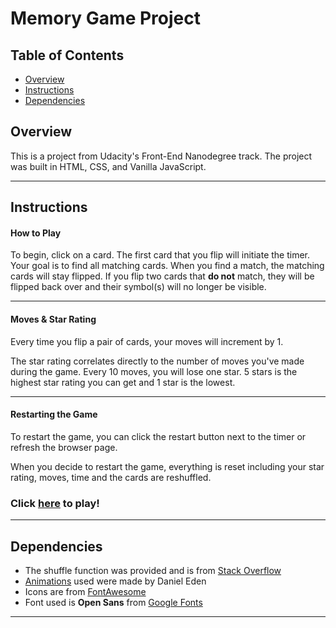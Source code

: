 # Memory Game Project

## Table of Contents

* [Overview](#overview)
* [Instructions](#instructions)
* [Dependencies](#dependencies)

## Overview

This is a project from Udacity's Front-End Nanodegree track. The project was built in HTML, CSS, and Vanilla JavaScript.

---

## Instructions
#### How to Play

To begin, click on a card. The first card that you flip will initiate the timer. Your goal is to find all matching cards. When you find a match, the matching cards will stay flipped. If you flip two cards that **do not** match, they will be flipped back over and their symbol(s) will no longer be visible.

---

#### Moves & Star Rating

Every time you flip a pair of cards, your moves will increment by 1. 

The star rating correlates directly to the number of moves you've made during the game. Every 10 moves, you will lose one star. 5 stars is the highest star rating you can get and 1 star is the lowest.

---

#### Restarting the Game

To restart the game, you can click the restart button next to the timer or refresh the browser page.

When you decide to restart the game, everything is reset including your star rating, moves, time and the cards are reshuffled.

### **Click [here](https://codepen.io/kirahcodes/full/ERZabp/) to play!**

---

## Dependencies

* The shuffle function was provided and is from [Stack Overflow](http://stackoverflow.com/a/2450976)
* [Animations](https://daneden.github.io/animate.css/) used were made by Daniel Eden
* Icons are from [FontAwesome](https://fontawesome.com/v4.7.0/icons/)
* Font used is **Open Sans** from [Google Fonts](https://fonts.google.com/specimen/Open+Sans)


---
